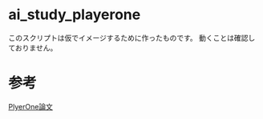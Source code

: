 # ai_study_playerone
このスクリプトは仮でイメージするために作ったものです。
動くことは確認しておりません。
# 参考
[PlyerOne論文](https://playerone-hku.github.io/)
